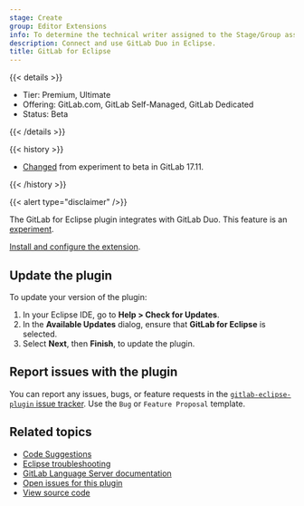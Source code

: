 ```yaml
---
stage: Create
group: Editor Extensions
info: To determine the technical writer assigned to the Stage/Group associated with this page, see https://handbook.gitlab.com/handbook/product/ux/technical-writing/#assignments
description: Connect and use GitLab Duo in Eclipse.
title: GitLab for Eclipse
---
```


{{< details >}}

- Tier: Premium, Ultimate
- Offering: GitLab.com, GitLab Self-Managed, GitLab Dedicated
- Status: Beta

{{< /details >}}

{{< history >}}

- [Changed](https://gitlab.com/gitlab-org/editor-extensions/gitlab-eclipse-plugin/-/issues/163) from experiment to beta in GitLab 17.11.

{{< /history >}}

{{< alert type="disclaimer" />}}

The GitLab for Eclipse plugin integrates with GitLab Duo.
This feature is an [experiment](../../policy/development_stages_support.md).

[Install and configure the extension](setup.md).

## Update the plugin

To update your version of the plugin:

1. In your Eclipse IDE, go to **Help > Check for Updates**.
1. In the **Available Updates** dialog, ensure that **GitLab for Eclipse** is selected.
1. Select **Next**, then **Finish**, to update the plugin.

## Report issues with the plugin

You can report any issues, bugs, or feature requests in the
[`gitlab-eclipse-plugin` issue tracker](https://gitlab.com/gitlab-org/editor-extensions/gitlab-eclipse-plugin/-/issues).
Use the `Bug` or `Feature Proposal` template.

## Related topics

- [Code Suggestions](../../user/project/repository/code_suggestions/_index.md)
- [Eclipse troubleshooting](troubleshooting.md)
- [GitLab Language Server documentation](../language_server/_index.md)
- [Open issues for this plugin](https://gitlab.com/gitlab-org/editor-extensions/gitlab-eclipse-plugin/-/issues/)
- [View source code](https://gitlab.com/gitlab-org/editor-extensions/gitlab-eclipse-plugin)
